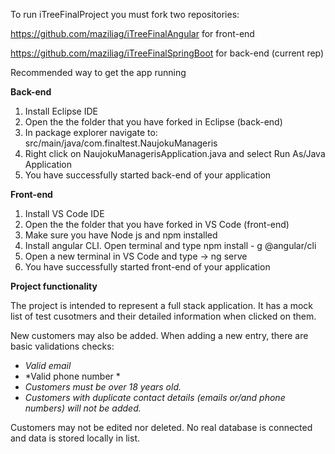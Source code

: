 To run iTreeFinalProject you must fork two repositories:

https://github.com/maziliag/iTreeFinalAngular       for front-end

https://github.com/maziliag/iTreeFinalSpringBoot    for back-end (current rep)


Recommended way to get the app running

**Back-end**
1. Install Eclipse IDE
2. Open the the folder that you have forked in Eclipse (back-end)
3. In package explorer navigate to:
   src/main/java/com.finaltest.NaujokuManageris
4. Right click on NaujokuManagerisApplication.java 
   and select Run As/Java Application
5. You have successfully started back-end of your application

**Front-end**
1. Install VS Code IDE
2. Open the the folder that you have forked in VS Code (front-end)
3. Make sure you have Node js and npm installed
4. Install angular CLI. Open terminal and type
   npm install - g @angular/cli
4. Open a new terminal in VS Code and type -> ng serve
5. You have successfully started front-end of your application


**Project functionality**

The project is intended to represent a full stack application. It has a mock list of test cusotmers and their detailed information when clicked on them. 

New customers may also be added. When adding a new entry, there are basic validations checks:
- *Valid email*
- *Valid phone number *
- *Customers must be over 18 years old.*
- *Customers with duplicate contact details (emails or/and phone numbers) will not be added.*

Customers may not be edited nor deleted. No real database is connected and data is stored locally in list.
